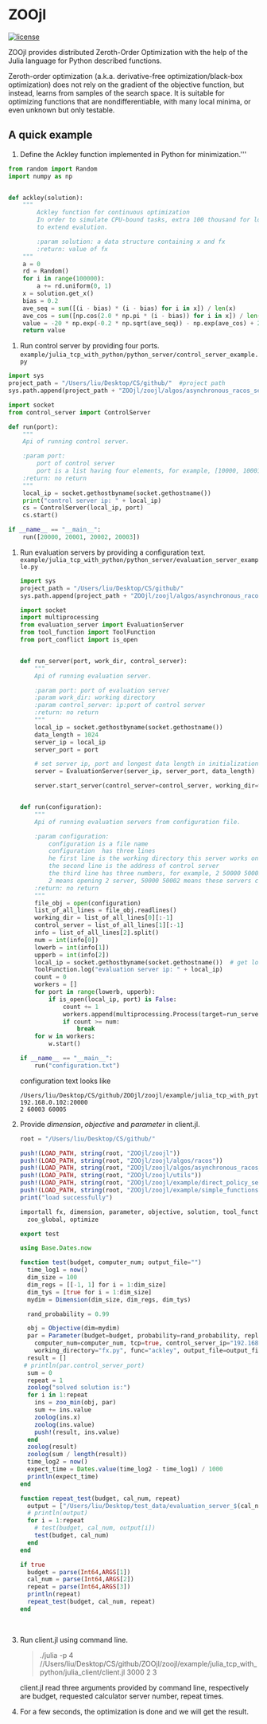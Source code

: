 # ZOOjl

[![license](https://img.shields.io/github/license/mashape/apistatus.svg?maxAge=2592000)](https://github.com/eyounx/ZOOjl/blob/master/LICENSE)

ZOOjl provides distributed Zeroth-Order Optimization with the help of the Julia language for Python described functions.

<!--Due to the advance of parallel performance of Julia language, ZOOjl implements the core codes of the cliend in Julia. However, the evaluation servers and the control server are implemented in Python, which means the objective function provided by the user to ZOOjl is still described in Python. Also, the evaluation process, running at the evaluation server end, can utilize the full environments in Python. -->

Zeroth-order optimization (a.k.a. derivative-free optimization/black-box optimization) does not rely on the gradient of the objective function, but instead, learns from samples of the search space. It is suitable for optimizing functions that are nondifferentiable, with many local minima, or even unknown but only testable.

## A quick example

1. Define the Ackley function implemented in Python for minimization.'''

```python
from random import Random
import numpy as np


def ackley(solution):
    """
        Ackley function for continuous optimization
        In order to simulate CPU-bound tasks, extra 100 thousand for loops are added
        to extend evalution.

        :param solution: a data structure containing x and fx
        :return: value of fx
    """
    a = 0
    rd = Random()
    for i in range(100000):
        a += rd.uniform(0, 1)
    x = solution.get_x()
    bias = 0.2
    ave_seq = sum([(i - bias) * (i - bias) for i in x]) / len(x)
    ave_cos = sum([np.cos(2.0 * np.pi * (i - bias)) for i in x]) / len(x)
    value = -20 * np.exp(-0.2 * np.sqrt(ave_seq)) - np.exp(ave_cos) + 20.0 + np.e
    return value
```

1. Run control server by providing four ports.
   `example/julia_tcp_with_python/python_server/control_server_example.py`

```python
import sys
project_path = "/Users/liu/Desktop/CS/github/"  #project path
sys.path.append(project_path + "ZOOjl/zoojl/algos/asynchronous_racos_server/")

import socket
from control_server import ControlServer

def run(port):
    """
    Api of running control server.

    :param port:
        port of control server
        port is a list having four elements, for example, [10000, 10001, 10002, 10003]
    :return: no return
    """
    local_ip = socket.gethostbyname(socket.gethostname())
    print("control server ip: " + local_ip)
    cs = ControlServer(local_ip, port)
    cs.start()

if __name__ == "__main__":
    run([20000, 20001, 20002, 20003])
```

1. Run evaluation servers by providing a configuration text.
   `example/julia_tcp_with_python/python_server/evaluation_server_example.py`

   ```python
   import sys
   project_path = "/Users/liu/Desktop/CS/github/"
   sys.path.append(project_path + "ZOOjl/zoojl/algos/asynchronous_racos_server/")

   import socket
   import multiprocessing
   from evaluation_server import EvaluationServer
   from tool_function import ToolFunction
   from port_conflict import is_open


   def run_server(port, work_dir, control_server):
       """
       Api of running evaluation server.

       :param port: port of evaluation server
       :param work_dir: working directory
       :param control_server: ip:port of control server
       :return: no return
       """
       local_ip = socket.gethostbyname(socket.gethostname())
       data_length = 1024
       server_ip = local_ip
       server_port = port

       # set server ip, port and longest data length in initialization
       server = EvaluationServer(server_ip, server_port, data_length)

       server.start_server(control_server=control_server, working_dir=work_dir)


   def run(configuration):
       """
       Api of running evaluation servers from configuration file.

       :param configuration:
           configuration is a file name
           configuration  has three lines
           he first line is the working directory this server works on
           the second line is the address of control server
           the third line has three numbers, for example, 2 50000 50002
           2 means opening 2 server, 50000 50002 means these servers can use port between 50000 and 50002([50000, 50002])
       :return: no return
       """
       file_obj = open(configuration)
       list_of_all_lines = file_obj.readlines()
       working_dir = list_of_all_lines[0][:-1]
       control_server = list_of_all_lines[1][:-1]
       info = list_of_all_lines[2].split()
       num = int(info[0])
       lowerb = int(info[1])
       upperb = int(info[2])
       local_ip = socket.gethostbyname(socket.gethostname())  # get local ip
       ToolFunction.log("evaluation server ip: " + local_ip)
       count = 0
       workers = []
       for port in range(lowerb, upperb):
           if is_open(local_ip, port) is False:
               count += 1
               workers.append(multiprocessing.Process(target=run_server, args=(port, working_dir, control_server)))
               if count >= num:
                   break
       for w in workers:
           w.start()

   if __name__ == "__main__":
       run("configuration.txt")
   ```

   configuration text looks like

   ```
   /Users/liu/Desktop/CS/github/ZOOjl/zoojl/example/julia_tcp_with_python/python_server/
   192.168.0.102:20000
   2 60003 60005
   ```

2. Provide *dimension*, *objective* and  *parameter* in client.jl.

   ```julia
   root = "/Users/liu/Desktop/CS/github/"

   push!(LOAD_PATH, string(root, "ZOOjl/zoojl"))
   push!(LOAD_PATH, string(root, "ZOOjl/zoojl/algos/racos"))
   push!(LOAD_PATH, string(root, "ZOOjl/zoojl/algos/asynchronous_racos_client"))
   push!(LOAD_PATH, string(root, "ZOOjl/zoojl/utils"))
   push!(LOAD_PATH, string(root, "ZOOjl/zoojl/example/direct_policy_search_for_gym"))
   push!(LOAD_PATH, string(root, "ZOOjl/zoojl/example/simple_functions"))
   print("load successfully")

   importall fx, dimension, parameter, objective, solution, tool_function,
     zoo_global, optimize

   export test

   using Base.Dates.now

   function test(budget, computer_num; output_file="")
     time_log1 = now()
     dim_size = 100
     dim_regs = [[-1, 1] for i = 1:dim_size]
     dim_tys = [true for i = 1:dim_size]
     mydim = Dimension(dim_size, dim_regs, dim_tys)

     rand_probability = 0.99

     obj = Objective(dim=mydim)
     par = Parameter(budget=budget, probability=rand_probability, replace_strategy="WR", asynchronous=true,
       computer_num=computer_num, tcp=true, control_server_ip="192.168.0.102", control_server_port=[20001, 20002, 20003],
       working_directory="fx.py", func="ackley", output_file=output_file)
     result = []
   	# println(par.control_server_port)
     sum = 0
     repeat = 1
     zoolog("solved solution is:")
     for i in 1:repeat
       ins = zoo_min(obj, par)
       sum += ins.value
       zoolog(ins.x)
       zoolog(ins.value)
       push!(result, ins.value)
     end
     zoolog(result)
     zoolog(sum / length(result))
     time_log2 = now()
     expect_time = Dates.value(time_log2 - time_log1) / 1000
     println(expect_time)
   end

   function repeat_test(budget, cal_num, repeat)
     output = ["/Users/liu/Desktop/test_data/evaluation_server_$(cal_num)_$(i).txt" for i = 1:repeat]
     # println(output)
     for i = 1:repeat
       # test(budget, cal_num, output[i])
       test(budget, cal_num)
     end
   end

   if true
     budget = parse(Int64,ARGS[1])
     cal_num = parse(Int64,ARGS[2])
     repeat = parse(Int64,ARGS[3])
     println(repeat)
     repeat_test(budget, cal_num, repeat)
   end

   ```

   ​

3. Run client.jl using command line.

   > ./julia -p 4 //Users/liu/Desktop/CS/github/ZOOjl/zoojl/example/julia_tcp_with_python/julia_client/client.jl 3000 2 3

   client.jl read three arguments provided by command line, respectively are budget, requested calculator server number, repeat times.

4. For a few seconds, the optimization is done and we will get the result.